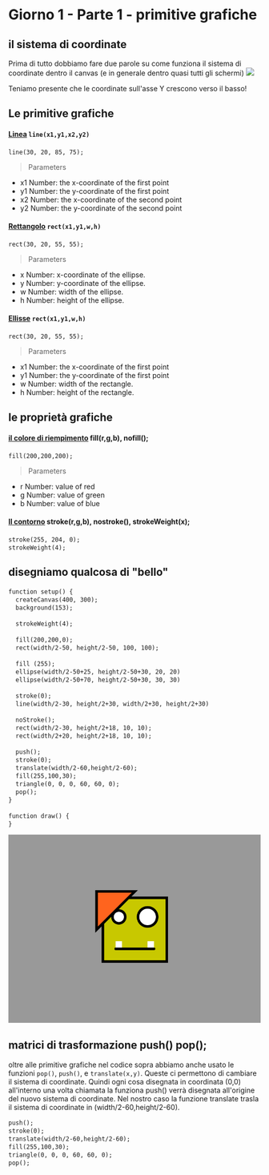 # Giorno 1 - Parte 1 - primitive grafiche

## il sistema di coordinate
Prima di tutto dobbiamo fare due parole su come funziona il sistema di coordinate dentro il canvas (e in generale dentro quasi tutti gli schermi)
![](https://www.codenameone.com/img/blog/coordinate_system.gif)

Teniamo presente che le coordinate sull'asse Y crescono verso il basso!

## Le primitive grafiche
#### [Linea](https://p5js.org/reference/#/p5/line) `line(x1,y1,x2,y2)`

```
line(30, 20, 85, 75);
```

> Parameters
- x1	Number: the x-coordinate of the first point
- y1	Number: the y-coordinate of the first point
- x2	Number: the x-coordinate of the second point
- y2	Number: the y-coordinate of the second point


#### [Rettangolo](https://p5js.org/reference/#/p5/rect) `rect(x1,y1,w,h)`

```
rect(30, 20, 55, 55);
```

> Parameters
- x	Number: x-coordinate of the ellipse.
- y	Number: y-coordinate of the ellipse.
- w	Number: width of the ellipse.
- h	Number: height of the ellipse.


#### [Ellisse](https://p5js.org/reference/#/p5/ellipse) `rect(x1,y1,w,h)`

```
rect(30, 20, 55, 55);
```

> Parameters
- x1	Number: the x-coordinate of the first point
- y1	Number: the y-coordinate of the first point
- w	Number: width of the rectangle.
- h	Number: height of the rectangle.


## le proprietà grafiche
#### [il colore di riempimento](https://p5js.org/reference/#/p5/fill) fill(r,g,b), nofill();
```
fill(200,200,200);
```
> Parameters
- r	Number: value of red
- g	Number: value of green
- b	Number: value of blue


#### [Il contorno](https://p5js.org/reference/#/p5/stroke) stroke(r,g,b), nostroke(), strokeWeight(x);

```
stroke(255, 204, 0);
strokeWeight(4);
```

## disegniamo qualcosa di "bello"
```
function setup() {
  createCanvas(400, 300);
  background(153);

  strokeWeight(4);

  fill(200,200,0);
  rect(width/2-50, height/2-50, 100, 100);

  fill (255);
  ellipse(width/2-50+25, height/2-50+30, 20, 20)
  ellipse(width/2-50+70, height/2-50+30, 30, 30)

  stroke(0);
  line(width/2-30, height/2+30, width/2+30, height/2+30)

  noStroke();
  rect(width/2-30, height/2+18, 10, 10);
  rect(width/2+20, height/2+18, 10, 10);

  push();
  stroke(0);
  translate(width/2-60,height/2-60);
  fill(255,100,30);
  triangle(0, 0, 0, 60, 60, 0);
  pop();
}

function draw() {
}

```
![](https://raw.githubusercontent.com/lorenzoromagnoli/p5js_workshop/master/giorno1/tutorialIMG/primitiveGrafiche.png)

## matrici di trasformazione push() pop();
oltre alle primitive grafiche nel codice sopra abbiamo anche usato le funzioni `pop()`, `push()`, e `translate(x,y)`. Queste ci permettono di cambiare il sistema di coordinate. Quindi ogni cosa disegnata in coordinata (0,0) all'interno una volta chiamata la funziona push() verrà disegnata all'origine del nuovo sistema di coordinate. Nel nostro caso la funzione translate trasla il sistema di coordinate in (width/2-60,height/2-60).
```
push();
stroke(0);
translate(width/2-60,height/2-60);
fill(255,100,30);
triangle(0, 0, 0, 60, 60, 0);
pop();
```
